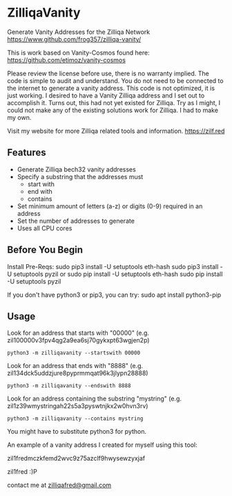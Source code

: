 # ZilliqaVanity
Generate Vanity Addresses for the Zilliqa Network
https://www.github.com/frog357/zilliqa-vanity/

This is work based on Vanity-Cosmos found here:
https://github.com/etimoz/vanity-cosmos


Please review the license before use, there is no warranty implied. The code is simple to audit and understand. You do not need to be connected to the internet to generate a vanity address. This code is not optimized, it is just working. I desired to have a Vanity Zilliqa address and I set out to accomplish it. Turns out, this had not yet existed for Zilliqa. Try as I might, I could not make any of the existing solutions work for Zilliqa. I had to make my own.


Visit my website for more Zilliqa related tools and information.
https://zilf.red


## Features
* Generate Zilliqa bech32 vanity addresses
* Specify a substring that the addresses must
    * start with
    * end with
    * contains
* Set minimum amount of letters (a-z) or digits (0-9) required in an address
* Set the number of addresses to generate
* Uses all CPU cores


## Before You Begin
Install Pre-Reqs:
sudo pip3 install -U setuptools eth-hash
sudo pip3 install -U setuptools pyzil
or
sudo pip install -U setuptools eth-hash
sudo pip install -U setuptools pyzil


If you don't have python3 or pip3, you can try:
sudo apt install python3-pip


## Usage
Look for an address that starts with "00000" (e.g. zil100000v3fpv4qg2a9ea6sj70gykxpt63wgjen2p)
```
python3 -m zilliqavanity --startswith 00000
```

Look for an address that ends with "8888" (e.g. zil134dck5uddzjure8pyprmmqat96k3jlypn28888)
```
python3 -m zilliqavanity --endswith 8888
```

Look for an address containing the substring "mystring" (e.g. zil1z39wmystringah22s5a3pyswtnjkx2w0hvn3rv)
```
python3 -m zilliqavanity --contains mystring
```
You might have to substitute python3 for python.



An example of a vanity address I created for myself using this tool:

zil1fredmczkfemd2wvc9z75azclf9hwysewzyxjaf

zil1fred :)P

contact me at zilliqafred@gmail.com
